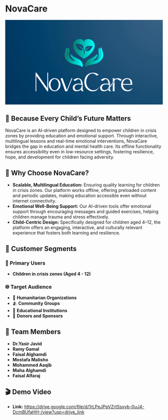 # NovaCare

![NovaCare Logo](https://github.com/ramygamal231/NovaCare/blob/main/NovaCare%20Logo.png)

## 👦 Because Every Child’s Future Matters 

NovaCare is an AI-driven platform designed to empower children in crisis zones by providing education and emotional support. Through interactive, multilingual lessons and real-time emotional interventions, NovaCare bridges the gap in education and mental health care. Its offline functionality ensures accessibility even in low-resource settings, fostering resilience, hope, and development for children facing adversity.

## 🧠 **Why Choose NovaCare?**
- **Scalable, Multilingual Education:** Ensuring quality learning for children in crisis zones. Our platform works offline, offering preloaded content and periodic updates, making education accessible even without internet connectivity.
- **Emotional Well-Being Support:** Our AI-driven tools offer emotional support through encouraging messages and guided exercises, helping children manage trauma and stress effectively. 
- **Child-Centric Design:** Specifically designed for children aged 4–12, the platform offers an engaging, interactive, and culturally relevant experience that fosters both learning and resilience.


## 🎯 Customer Segments

### 👶 Primary Users
- **Children in crisis zones (Aged 4 - 12)**

### 🌐 Target Audience
- 🤝 **Humanitarian Organizations**
- 🫂 **Community Groups**
- 📝 **Educational Institutions**
- 💸 **Donors and Sponsors**


## 👥 Team Members
- **Dr.Yasir Javid**
- **Ramy Gamal**
- **Faisal Alghamdi**
- **Mostafa Malisho**
- **Mohammed Aaqib**
- **Maha Alghamdi**
- **Faisal Alfaraj**


## 🎬 Demo Video
- **Link:** https://drive.google.com/file/d/1rLPeJPpVZrtSsxyb-0uJ4-DcmBUfaHH-/view?usp=drive_link


